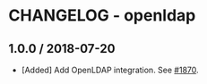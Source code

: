 # CHANGELOG - openldap

## 1.0.0 / 2018-07-20

* [Added] Add OpenLDAP integration. See [#1870](https://github.com/DataDog/integrations-core/pull/1870).